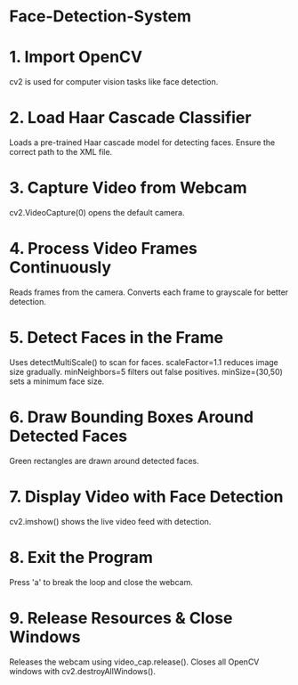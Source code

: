 # Face-Detection-System
# 1. Import OpenCV<br>
cv2 is used for computer vision tasks like face detection.
# 2. Load Haar Cascade Classifier <br>
Loads a pre-trained Haar cascade model for detecting faces.
Ensure the correct path to the XML file.
# 3. Capture Video from Webcam<br>
cv2.VideoCapture(0) opens the default camera.
# 4. Process Video Frames Continuously<br>
Reads frames from the camera.
Converts each frame to grayscale for better detection.
# 5. Detect Faces in the Frame<br>
Uses detectMultiScale() to scan for faces.
scaleFactor=1.1 reduces image size gradually.
minNeighbors=5 filters out false positives.
minSize=(30,50) sets a minimum face size.
# 6. Draw Bounding Boxes Around Detected Faces<br>
Green rectangles are drawn around detected faces.
# 7. Display Video with Face Detection<br>
cv2.imshow() shows the live video feed with detection.
# 8. Exit the Program
Press 'a' to break the loop and close the webcam.
# 9. Release Resources & Close Windows<br>
Releases the webcam using video_cap.release().
Closes all OpenCV windows with cv2.destroyAllWindows().
